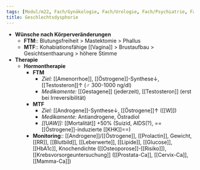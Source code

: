 ```yaml
---
tags: [Modul/m22, Fach/Gynäkologie, Fach/Urologie, Fach/Psychiatrie, Fach/Endokrinologie, Art/Pathologie]
title: Geschlechtsdysphorie
---
```

- **Wünsche nach Körperveränderungen**
	- **FTM**:: Blutungsfreiheit > Mastektomie > Phallus
	- **MTF**:: Kohabiationsfähige [[Vagina]] > Brustaufbau > Gesichtsenthaarung > höhere Stimme
- **Therapie**
	- **Hormontherapie**
		- **FTM** 
			- *Ziel:* [[Amenorrhoe]], [[Östrogene]]-Synthese↓, [[Testosteron]]↑ (♂ 300-1000 ng/dl)
			- *Medikamente:* [[Gestagene]] (jederzeit), [[Testosteron]] (erst bei Irreversibilität)
		- **MTF**
			- *Ziel:* [[Androgene]]-Synthese↓, [[Östrogene]]↑ ([[W]])
			- *Medikamente:* Antiandrogene, Östradiol
			- *[[UAW]]:* [[Mortalität]] +50% (Suizid, AIDS(?), ==[[Östrogene]]-induzierte [[KHK]]==)
		- **Monitoring**:: [[Androgene]]/[[Östrogene]], [[Prolactin]], Gewicht, [[RR]], [[Blutbild]], [[Leberwerte]], [[Lipide]], [[Glucose]], [[HbA1c]], Knochendichte ([[Osteoporose]]-[[Risiko]]), [[Krebsvorsorgeuntersuchung]] ([[Prostata-Ca]], [[Cervix-Ca]], [[Mamma-Ca]])